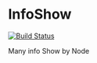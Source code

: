# InfoShow

[![Build Status](https://travis-ci.org/xxwei/InfoShow.svg?branch=master)](https://travis-ci.org/xxwei/InfoShow)



Many info Show by Node 